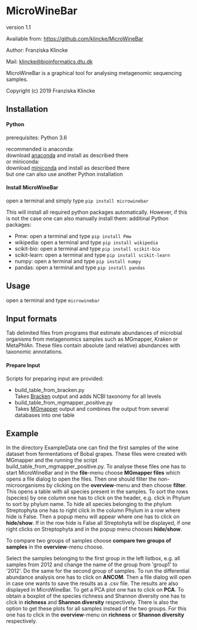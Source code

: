 # MicroWineBar

version 1.1

Available from: https://github.com/klincke/MicroWineBar

Author: Franziska Klincke

Mail: klincke@bioinformatics.dtu.dk

MicroWineBar is a graphical tool for analysing metagenomic sequencing samples.

Copyright (c) 2019 Franziska Klincke


## Installation

#### Python

prerequisites:	Python 3.6

recommended is anaconda:     
    download [anaconda](https://www.anaconda.com/distribution/#download-section) and install as described there   
or miniconda:   
	download [miniconda](https://docs.conda.io/en/latest/miniconda.html) and install as described there  
but one can also use another Python installation

#### Install MicroWineBar
open a terminal and simply type
	`pip install microwinebar`

This will install all required python packages automatically. However, if this is not the case one can also manually install them:
additinal Python packages:
* Pmw: open a terminal and type `pip install Pmw`
* wikipedia: open a terminal and type `pip install wikipedia`
* scikit-bio: open a terminal and type `pip install scikit-bio`
* scikit-learn: open a terminal and type `pip install scikit-learn`
* numpy: open a terminal and type `pip install numpy`
* pandas: open a terminal and type `pip install pandas`


## Usage

open a terminal and type `microwinebar`


## Input formats

Tab delimited files from programs that estimate abundances of microbial organisms from metagenomics samples such as MGmapper, Kraken or MetaPhlAn. These files contain absolute (and relative) abundances with taxonomic annotations.

#### Prepare Input
Scripts for preparing input are provided:
* build_table_from_bracken.py   
  Takes [Bracken](https://ccb.jhu.edu/software/bracken/index.shtml) output and adds NCBI taxonomy for all levels
* build_table_from_mgmapper_positive.py   
  Takes [MGmapper](https://bitbucket.org/genomicepidemiology/mgmapper/src/master/) output and combines the output from several databases into one table


## Example

In the directory ExampleData one can find the first samples of the wine dataset from fermentations of Bobal grapes. These files were created with MGmapper and the running the script build_table_from_mgmapper_positive.py.
To analyse these files one has to start MicroWineBar and in the **file**-menu choose **MGmapper files** which opens a file dialog to open the files.
Then one should filter the non-microorganisms by clicking on the **overview**-menu and then choose **filter**. This opens a table with all species present in the samples. To sort the rows (species) by one column one has to click on the header, e.g. click in Phylum to sort by phylum name. To hide all species belonging to the phylum Streptophyta one has to right click in the column Phylum in a row where hide is False. Then a popup menu will appear where one has to click on **hide/show**. If  in the row hide is False all Streptohyta will be displayed, if one right clicks on Streptophyta and in the popup menu chooses **hide/show**.

To compare two groups of samples choose **compare two groups of samples** in the **overview**-menu choose.

Select the samples belonging to the first group in the left listbox, e.g. all samples from 2012 and change the name of the group from 'group1' to '2012'. Do the same for the second group of samples.
To run the differential abundance analysis one has to click on **ANCOM**. Then a file dialog will open in case one wants to save the results as a .csv file. The results are also displayed in MicroWineBar.
To get a PCA plot one has to click on **PCA**.
To obtain a boxplot of the species richness and Shannon diversity one has to click in **richness** and **Shannon diversity** respectively. There is also the option to get these plots for all samples instead of the two groups. For this one has to click in the **overview**-menu on **richness** or **Shannon diversity** respectively.
